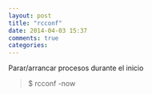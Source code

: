 ```yaml
---
layout: post
title: "rcconf"
date: 2014-04-03 15:37
comments: true
categories: 
---
```

Parar/arrancar procesos durante el inicio

>$ rcconf -now

